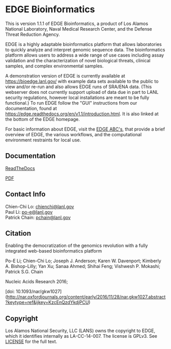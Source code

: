 # EDGE Bioinformatics

This is version 1.1.1 of EDGE Bioinformatics, a product of Los Alamos National Laboratory, Naval Medical Research Center, and the Defense Threat Reduction Agency.

EDGE is a highly adaptable bioinformatics platform that allows laboratories to quickly analyze and interpret genomic sequence data. The bioinformatics platform allows users to address a wide range of use cases including assay validation and the characterization of novel biological threats, clinical samples, and complex environmental samples.

A demonstration version of EDGE is currently available at https://bioedge.lanl.gov/ with example data sets available to the public to view and/or re-run and also allows EDGE runs of SRA/ENA data. (This webserver does not currently support upload of data due in part to LANL security regulations, however local installations are meant to be fully functional.) To run EDGE follow the "GUI" instructions from our documentation, found at https://edge.readthedocs.org/en/v1.1/introduction.html. It is also linked at the bottom of the EDGE homepage.

For basic information about EDGE, visit the <a href="https://edge.readthedocs.io/en/latest/EDGE_ABCs.html" >EDGE ABC's</a>, that provide a brief overview of EDGE, the various workflows, and the computational environment restraints for local use.

## Documentation

[ReadTheDocs](http://edge.readthedocs.org)

[PDF](https://readthedocs.org/projects/edge/downloads/pdf/latest/)

## Contact Info
Chien-Chi Lo: <chienchi@lanl.gov>  
Paul Li: <po-e@lanl.gov>  
Patrick Chain: <pchain@lanl.gov>

## Citation

Enabling the democratization of the genomics revolution with a fully integrated web-based bioinformatics platform 

Po-E Li; Chien-Chi Lo; Joseph J. Anderson; Karen W. Davenport; Kimberly A. Bishop-Lilly; Yan Xu; Sanaa Ahmed; Shihai Feng; Vishwesh P. Mokashi; Patrick S.G. Chain

Nucleic Acids Research 2016;

[doi: 10.1093/nar/gkw1027] (http://nar.oxfordjournals.org/content/early/2016/11/28/nar.gkw1027.abstract?keytype=ref&ijkey=KzcEnQzdYkdjPCU)

## Copyright

Los Alamos National Security, LLC (LANS) owns the copyright to EDGE, which it identifies internally as LA-CC-14-007.  The license is GPLv3.  See [LICENSE](https://github.com/losalamos/edge/blob/master/LICENSE) for the full text.
